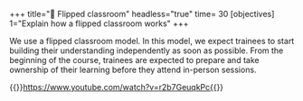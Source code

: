 +++
title="🐬 Flipped classroom"
headless="true"
time= 30
[objectives]
    1="Explain how a flipped classroom works"
+++

We use a flipped classroom model. In this model, we expect trainees to start building their understanding independently as soon as possible. From the beginning of the course, trainees are expected to prepare and take ownership of their learning before they attend in-person sessions.

{{<youtube>}}https://www.youtube.com/watch?v=r2b7GeuqkPc{{</youtube>}}
